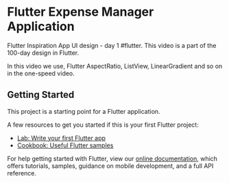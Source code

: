 # Flutter Expense Manager Application

Flutter Inspiration App UI design - day 1 #flutter.
This video is a part of the 100-day design in Flutter.

In this video we use, Flutter AspectRatio, ListView, LinearGradient and so on in the one-speed video.

## Getting Started

This project is a starting point for a Flutter application.

A few resources to get you started if this is your first Flutter project:

- [Lab: Write your first Flutter app](https://flutter.dev/docs/get-started/codelab)
- [Cookbook: Useful Flutter samples](https://flutter.dev/docs/cookbook)

For help getting started with Flutter, view our 
[online documentation](https://flutter.dev/docs), which offers tutorials, 
samples, guidance on mobile development, and a full API reference.
